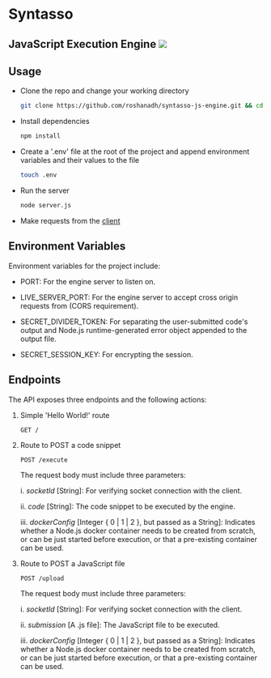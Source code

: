 # Syntasso
## JavaScript Execution Engine ![](https://travis-ci.com/roshanadh/syntasso-js-engine.svg?token=jtwD19xWMoUy4u3AdP9Q&branch=upload-js-file)

## Usage
* Clone the repo and change your working directory
    ```sh
    git clone https://github.com/roshanadh/syntasso-js-engine.git && cd syntasso-js-engine
    ```
* Install dependencies
    ```sh
    npm install
    ```
* Create a '.env' file at the root of the project and append environment variables and their values to the file
    ```sh
    touch .env
    ```
* Run the server
    ```sh
    node server.js
    ```
* Make requests from the [client](https://github.com/roshanadh/syntasso-js-client.git)

## Environment Variables
Environment variables for the project include:

* PORT: For the engine server to listen on.

* LIVE_SERVER_PORT: For the engine server to accept cross origin requests from (CORS requirement).

* SECRET_DIVIDER_TOKEN: For separating the user-submitted code's output and Node.js runtime-generated error object appended to the output file.

* SECRET_SESSION_KEY: For encrypting the session.

## Endpoints
The API exposes three endpoints and the following actions:

1. Simple 'Hello World!' route
    ```
    GET /
    ```
 
2. Route to POST a code snippet
    ```
    POST /execute
    ```
    The request body must include three parameters:
    
    i. *socketId* [String]: For verifying socket connection with the client.

    ii. *code* [String]: The code snippet to be executed by the engine. 

    iii. *dockerConfig* [Integer { 0 | 1 | 2 }, but passed as a String]: Indicates whether a Node.js docker container needs to be created from scratch, or can be just started before execution, or that a pre-existing container can be used.
    
3. Route to POST a JavaScript file
    ```
    POST /upload
    ```
    The request body must include three parameters:
    
    i. *socketId* [String]: For verifying socket connection with the client.

    ii. *submission* [A .js file]: The JavaScript file to be executed. 

    iii. *dockerConfig* [Integer { 0 | 1 | 2 }, but passed as a String]: Indicates whether a Node.js docker container needs to be created from scratch, or can be just started before execution, or that a pre-existing container can be used.
       




